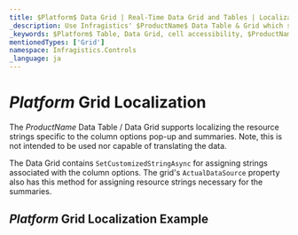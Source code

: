 ```yaml
---
title: $Platform$ Data Grid | Real-Time Data Grid and Tables | Localization | Infragistics
_description: Use Infragistics' $ProductName$ Data Table & Grid which supports localization. View $ProductName$ table tutorials!
_keywords: $Platform$ Table, Data Grid, cell accessibility, $ProductName$, Infragistics
mentionedTypes: ['Grid']
namespace: Infragistics.Controls
_language: ja
---
```


# $Platform$ Grid Localization

The $ProductName$ Data Table / Data Grid supports localizing the resource strings specific to the column options pop-up and summaries. Note, this is not intended to be used nor capable of translating the data.

<!-- Blazor -->
The Data Grid contains `SetCustomizedStringAsync` for assigning strings associated with the column options. The grid's `ActualDataSource` property also has this method for assigning resource strings necessary for the summaries.
<!-- end: Blazor -->

## $Platform$ Grid Localization Example

<code-view style="height: 600px"
           data-demos-base-url="{environment:dvDemosBaseUrl}"
           iframe-src="{environment:dvDemosBaseUrl}/grids/data-grid-localization"
           alt="$Platform$ Grid Localization Example"
           github-src="grids/data-grid/localization">
</code-view>

<div class="divider--half"></div>